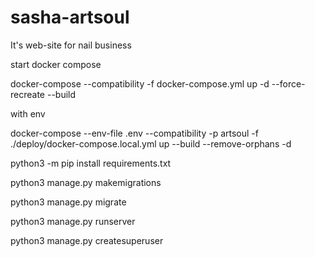 # sasha-artsoul
It's web-site for nail business

start docker compose

<!-- from /deploy -->
docker-compose --compatibility -f docker-compose.yml up -d --force-recreate --build

with env

<!-- from project -->
docker-compose --env-file .env --compatibility -p artsoul -f ./deploy/docker-compose.local.yml up --build --remove-orphans -d

<!-- install python libs -->
python3 -m pip install requirements.txt

<!-- create migrations -->
python3 manage.py makemigrations

<!-- migrate to DB -->
python3 manage.py migrate

<!-- run django -->
python3 manage.py runserver


<!-- create ADMIN -->
python3 manage.py createsuperuser

